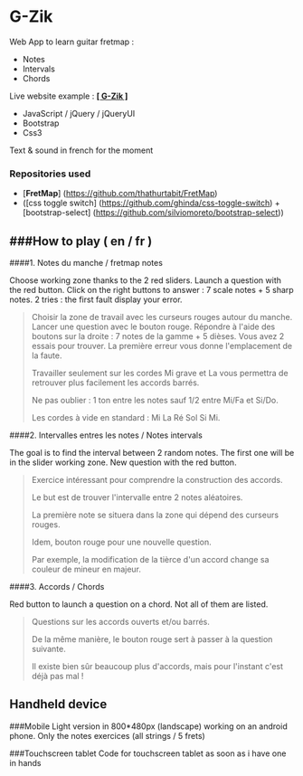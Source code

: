 G-Zik
=====

Web App to learn guitar fretmap :
* Notes
* Intervals
* Chords

Live website example : [**[ G-Zik ]**](http://G-Zik.bourdais.info)


* JavaScript / jQuery / jQueryUI
* Bootstrap
* Css3

Text & sound in french for the moment

### Repositories used
* [**FretMap**] (https://github.com/thathurtabit/FretMap)
* ([css toggle switch] (https://github.com/ghinda/css-toggle-switch) + [bootstrap-select] (https://github.com/silviomoreto/bootstrap-select))

###How to play ( en / fr )
---------------------
####1. Notes du manche / fretmap notes

Choose working zone thanks to the 2 red sliders.
Launch a question with the red button.
Click on the right buttons to answer : 7 scale notes + 5 sharp notes.
2 tries : the first fault display your error.

>Choisir la zone de travail avec les curseurs rouges autour du manche.
>Lancer une question avec le bouton rouge.
>Répondre à l'aide des boutons sur la droite : 7 notes de la gamme + 5 dièses.
>Vous avez 2 essais pour trouver. La première erreur vous donne l'emplacement de la faute.
>
>Travailler seulement sur les cordes Mi grave et La vous permettra de retrouver plus facilement les accords barrés.
>
>Ne pas oublier : 1 ton entre les notes sauf 1/2 entre Mi/Fa et Si/Do.
>
>Les cordes à vide en standard : Mi La Ré Sol Si Mi.

####2. Intervalles entres les notes / Notes intervals

The goal is to find the interval between 2 random notes.
The first one will be in the slider working zone.
New question with the red button.

>Exercice intéressant pour comprendre la construction des accords.
>
>Le but est de trouver l'intervalle entre 2 notes aléatoires.
>
>La première note se situera dans la zone qui dépend des curseurs rouges.
>
>Idem, bouton rouge pour une nouvelle question.
>
>Par exemple, la modification de la tièrce d'un accord change sa couleur de mineur en majeur.

####3. Accords / Chords

Red button to launch a question on a chord.
Not all of them are listed.

>Questions sur les accords ouverts et/ou barrés.
>
>De la même manière, le bouton rouge sert à passer à la question suivante.
>
>Il existe bien sûr beaucoup plus d'accords, mais pour l'instant c'est déjà pas mal !

Handheld device
---------------

###Mobile
Light version in 800*480px (landscape) working on an android phone.
Only the notes exercices (all strings / 5 frets)

###Touchscreen tablet
Code for touchscreen tablet as soon as i have one in hands
